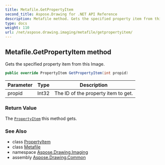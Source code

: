 ```yaml
---
title: Metafile.GetPropertyItem
second_title: Aspose.Drawing for .NET API Reference
description: Metafile method. Gets the specified property item from this Image
type: docs
weight: 110
url: /net/aspose.drawing.imaging/metafile/getpropertyitem/
---
```

## Metafile.GetPropertyItem method

Gets the specified property item from this Image.

```csharp
public override PropertyItem GetPropertyItem(int propid)
```

| Parameter | Type | Description |
| --- | --- | --- |
| propid | Int32 | The ID of the property item to get. |

### Return Value

The [`PropertyItem`](../../propertyitem/) this method gets.

### See Also

* class [PropertyItem](../../propertyitem/)
* class [Metafile](../)
* namespace [Aspose.Drawing.Imaging](../../metafile/)
* assembly [Aspose.Drawing.Common](../../../)


